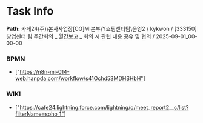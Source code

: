 # Task Info

**Path:** 카페24(주)\본사사업장\[CG]MI본부\Y쇼핑센터팀\운영2 / kykwon / [333150] 창업센터 팀 주간회의 _ 월간보고 _ 회의 시 관련 내용 공유 및 협의 / 2025-09-01_00-00-00

### BPMN
- ["https://n8n-mi-014-web.hanpda.com/workflow/s41Ochd53MDHSHbH"]

### WIKI
- ["https://cafe24.lightning.force.com/lightning/o/meet_report2__c/list?filterName=soho_1"]


